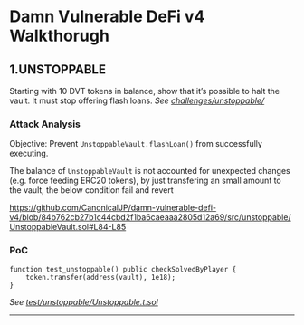 # Damn Vulnerable DeFi v4 Walkthorugh

## 1.UNSTOPPABLE
Starting with 10 DVT tokens in balance, show that it’s possible to halt the vault. It must stop offering flash loans. _See [challenges/unstoppable/](https://www.damnvulnerabledefi.xyz/challenges/unstoppable/)_

### Attack Analysis
Objective: Prevent `UnstoppableVault.flashLoan()` from successfully executing.

The balance of `UnstoppableVault` is not accounted for unexpected changes (e.g. force feeding ERC20 tokens), by just transfering an small amount to the vault, the below condition fail and revert

https://github.com/CanonicalJP/damn-vulnerable-defi-v4/blob/84b762cb27b1c44cbd2f1ba6caeaaa2805d12a69/src/unstoppable/UnstoppableVault.sol#L84-L85

### PoC

```solidity
function test_unstoppable() public checkSolvedByPlayer {
    token.transfer(address(vault), 1e18);
}
```
_See [test/unstoppable/Unstoppable.t.sol](https://github.com/CanonicalJP/damn-vulnerable-defi-v4/blob/master/test/unstoppable/Unstoppable.t.sol)_

----
